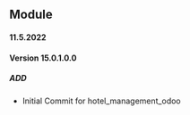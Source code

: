 ## Module <hotel management>

#### 11.5.2022
#### Version 15.0.1.0.0
##### ADD
- Initial Commit for hotel_management_odoo
